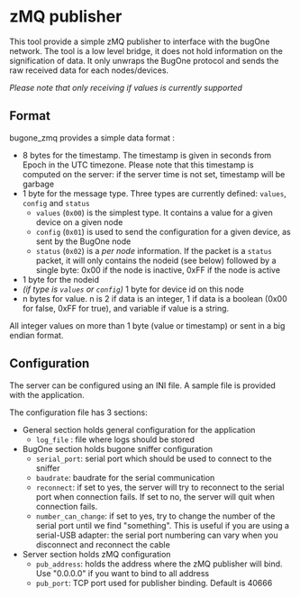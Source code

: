 # zMQ publisher

This tool provide a simple zMQ publisher to interface with the bugOne network.
The tool is a low level bridge, it does not hold information on the
signification of data. It only unwraps the BugOne protocol and sends the raw
received data for each nodes/devices. 

_Please note that only receiving if values is currently supported_

## Format

bugone\_zmq provides a simple data format : 
* 8 bytes for the timestamp. The timestamp is given in seconds from Epoch in the
  UTC timezone. Please note that this timestamp is computed on the server: if
the server time is not set, timestamp will be garbage
* 1 byte for the message type. Three types are currently defined: `values`,
  `config` and `status`
	* `values` (`0x00`) is the simplest type. It contains a value for a given
	  device on a given node
	* `config` (`0x01`) is used to send the configuration for a given device, as
	  sent by the BugOne node
	* `status` (`0x02`) is a _per node_ information. If the packet is a `status`
	  packet, it will only contains the nodeid (see below) followed by a single
byte: 0x00 if the node is inactive, 0xFF if the node is active
* 1 byte for the nodeid
* _(if type is `values` or `config`)_ 1 byte for device id on this node
* n bytes for value. n is 2 if data is an integer, 1 if data is a boolean (0x00
  for false, 0xFF for true), and variable if value is a string. 

All integer values on more than 1 byte (value or timestamp) or sent in a big
endian format. 

## Configuration

The server can be configured using an INI file. A sample file is provided with
the application. 

The configuration file has 3 sections:
* General section holds  general configuration for the application
	* `log_file` : file where logs should be stored
* BugOne section holds bugone sniffer configuration
	* `serial_port`: serial port which should be used to connect to the sniffer
	* `baudrate`: baudrate for the serial communication
	* `reconnect`: if set to yes, the server will try to reconnect to the serial
	  port when connection fails. If set to no, the server will quit when
connection fails. 
	* `number_can_change`: if set to yes, try to change the number of the serial
	  port until we find "something". This is useful if you are using a
serial-USB adapter: the serial port numbering can vary when you disconnect and
reconnect the cable
* Server section holds zMQ configuration
	* `pub_address`: holds the address where the zMQ publisher will bind. Use
	  "0.0.0.0" if you want to bind to all address
	* `pub_port`: TCP port used for publisher binding. Default is 40666

